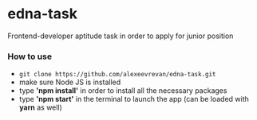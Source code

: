 # edna-task
Frontend-developer aptitude task in order to apply for junior position

### How to use
- `git clone https://github.com/alexeevrevan/edna-task.git`
- make sure Node JS is installed
- type **'npm install'** in order to install all the necessary packages
- type **'npm start'** in the terminal to launch the app (can be loaded with **yarn** as well)
